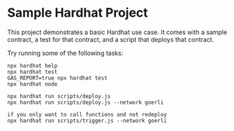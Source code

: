# Sample Hardhat Project

This project demonstrates a basic Hardhat use case. It comes with a sample contract, a test for that contract, and a script that deploys that contract.

Try running some of the following tasks:

```shell
npx hardhat help
npx hardhat test
GAS_REPORT=true npx hardhat test
npx hardhat node

npx hardhat run scripts/deploy.js
npx hardhat run scripts/deploy.js --network goerli 

if you only want to call functions and not redeploy
npx hardhat run scripts/trigger.js --network goerli  

```
